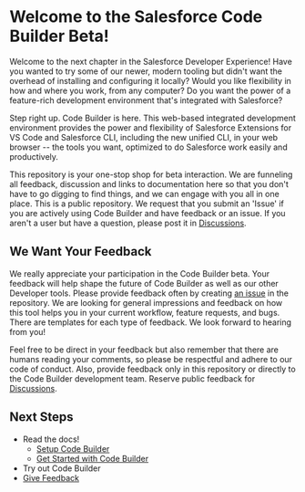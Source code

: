 # Welcome to the Salesforce Code Builder Beta!

Welcome to the next chapter in the Salesforce Developer Experience! Have you wanted to try some of our newer, modern tooling but didn't want the overhead of installing and configuring it locally? Would you like flexibility in how and where you work, from any computer? Do you want the power of a feature-rich development environment that's integrated with Salesforce? 

Step right up. Code Builder is here. This web-based integrated development environment provides the power and flexibility of Salesforce Extensions for VS Code and Salesforce CLI, including the new unified CLI, in your web browser -- the tools you want, optimized to do Salesforce work easily and productively. 

This repository is your one-stop shop for beta interaction. We are funneling all feedback, discussion and links to documentation here so that you don't have to go digging to find things, and we can engage with you all in one place. This is a public repository.  We request that you submit an 'Issue' if you are actively using Code Builder and have feedback or an issue.  If you aren't a user but have a question, please post it in [Discussions](https://github.com/forcedotcom/try-code-builder-feedback/discussions).


## We Want Your Feedback

We really appreciate your participation in the Code Builder beta. Your feedback will help shape the future of Code Builder as well as our other Developer tools. Please provide feedback often by creating [an issue](https://github.com/forcedotcom/try-code-builder-feedback/issues) in the repository. We are looking for general impressions and feedback on how this tool helps you in your current workflow, feature requests, and bugs. There are templates for each type of feedback. We look forward to hearing from you!

Feel free to be direct in your feedback but also remember that there are humans reading your comments, so please be respectful and adhere to our code of conduct. Also, provide feedback only in this repository or directly to the Code Builder development team. Reserve public feedback for [Discussions](https://github.com/forcedotcom/try-code-builder-feedback/discussions).

## Next Steps

* Read the docs!
    * [Setup Code Builder](https://developer.salesforce.com/tools/vscode/en/codebuilder/cb-setup)
    * [Get Started with Code Builder](https://developer.salesforce.com/tools/vscode/en/codebuilder/cb-start)
* Try out Code Builder
* [Give Feedback](https://github.com/forcedotcom/try-code-builder-feedback/issues)

